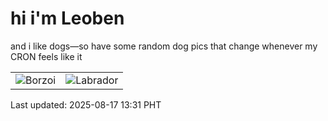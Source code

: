 # hi i'm Leoben

and i like dogs—so have some random dog pics that change whenever my CRON feels like it

|  |  |
|--------|----------|
| ![Borzoi](https://random-dog-vercel.vercel.app/api/random-borzoi?v=1755408684) | ![Labrador](https://random-dog-vercel.vercel.app/api/random-labrador?v=1755408684) |

Last updated: 2025-08-17 13:31 PHT
